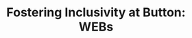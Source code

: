 ---
title: 'Fostering Inclusivity at Button: WEBs'
type: blog post
published: false
permalink: https://blog.usebutton.com/fostering-inclusivity-at-button-webs
---